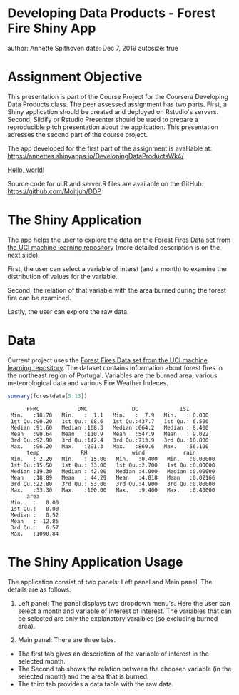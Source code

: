 Developing Data Products - Forest Fire Shiny App
========================================================
author: Annette Spithoven
date: Dec 7, 2019
autosize: true

Assignment Objective
========================================================
This presentation is part of the Course Project for the Coursera Developing Data Products class. The peer assessed assignment has two parts. First, a Shiny application should be created and deployed on Rstudio's servers. Second, Slidify or Rstudio Presenter should be used to prepare a reproducible pitch presentation about the application. 
This presentation adresses the second part of the course project.

The app developed for the first part of the assignment is avalilable at:
https://annettes.shinyapps.io/DevelopingDataProductsWk4/

<a href="https://annettes.shinyapps.io/DevelopingDataProductsWk4/" target="_blank">Hello, world!</a>

Source code for ui.R and server.R files are available on the GitHub:
https://github.com/Moitjuh/DDP

The Shiny Application 
========================================================
The app helps the user to explore the data on the [Forest Fires Data set from the UCI machine learning repository](
https://archive.ics.uci.edu/ml/datasets/forest+fires) (more detailed description is on the next slide).

First, the user can select a variable of interst (and a month) to examine the distribution of values for the variable.

Second, the relation of that variable with the area burned during the forest fire can be examined. 

Lastly, the user can explore the raw data. 

Data
========================================================
Current project uses the [Forest Fires Data set from the UCI machine learning repository](
https://archive.ics.uci.edu/ml/datasets/forest+fires). 
The dataset contains information about forest fires in the northeast region of Portugal. Variables are the burned area, various meteorological data and various Fire Weather Indeces. 




```r
summary(forestdata[5:13])
```

```
      FFMC            DMC              DC             ISI        
 Min.   :18.70   Min.   :  1.1   Min.   :  7.9   Min.   : 0.000  
 1st Qu.:90.20   1st Qu.: 68.6   1st Qu.:437.7   1st Qu.: 6.500  
 Median :91.60   Median :108.3   Median :664.2   Median : 8.400  
 Mean   :90.64   Mean   :110.9   Mean   :547.9   Mean   : 9.022  
 3rd Qu.:92.90   3rd Qu.:142.4   3rd Qu.:713.9   3rd Qu.:10.800  
 Max.   :96.20   Max.   :291.3   Max.   :860.6   Max.   :56.100  
      temp             RH              wind            rain        
 Min.   : 2.20   Min.   : 15.00   Min.   :0.400   Min.   :0.00000  
 1st Qu.:15.50   1st Qu.: 33.00   1st Qu.:2.700   1st Qu.:0.00000  
 Median :19.30   Median : 42.00   Median :4.000   Median :0.00000  
 Mean   :18.89   Mean   : 44.29   Mean   :4.018   Mean   :0.02166  
 3rd Qu.:22.80   3rd Qu.: 53.00   3rd Qu.:4.900   3rd Qu.:0.00000  
 Max.   :33.30   Max.   :100.00   Max.   :9.400   Max.   :6.40000  
      area        
 Min.   :   0.00  
 1st Qu.:   0.00  
 Median :   0.52  
 Mean   :  12.85  
 3rd Qu.:   6.57  
 Max.   :1090.84  
```

The Shiny Application Usage
========================================================

The application consist of two panels: Left panel and Main panel. 
The details are as follows:

1) Left panel: The panel displays two dropdown menu's. Here the user can select a month and variable of interest of interest. The variables that can be selected are only the explanatory varaibles (so excluding burned area). 

2) Main panel: There are three tabs.
  * The first tab gives an description of the variable of interest in the selected month.
  * The Second tab shows the relation between the choosen variable (in the selected month) and the area that is burned.
  * The third tab provides a data table with the raw data. 


